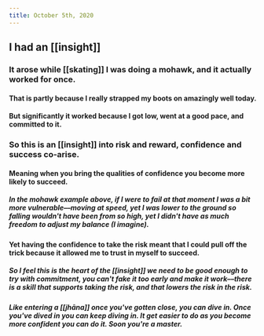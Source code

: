 ```yaml
---
title: October 5th, 2020
---
```


## I had an [[insight]] 
### It arose while [[skating]] I was doing a mohawk, and it actually worked for once.
#### That is partly because I really strapped my boots on amazingly well today.

#### But significantly it worked because I got low, went at a good pace, and committed to it.

### So this is an [[insight]] into risk and reward, confidence and success co-arise.
#### Meaning when you bring the qualities of confidence you become more likely to succeed. 
##### In the mohawk example above, if I were to fail at that moment I was a bit more vulnerable––moving at speed, yet I was lower to the ground so falling wouldn't have been from so high, yet I didn't have as much freedom to adjust my balance (I imagine).

#### Yet having the confidence to take the risk meant that I could pull off the trick because it allowed me to trust in myself to succeed.
##### So I feel this is the heart of the [[insight]] we need to be good enough to try with commitment, you can't fake it too early and make it work––there is a skill that supports taking the risk, and that lowers the risk in the risk.

##### Like entering a [[jhāna]] once you've gotten close, you can dive in. Once you've dived in you can keep diving in. It get easier to do as you become more confident you can do it. Soon you're a master.
